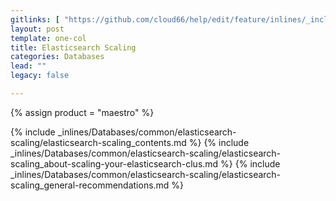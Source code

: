 ```yaml
---
gitlinks: [ "https://github.com/cloud66/help/edit/feature/inlines/_includes/_inlines/Databases/common/elasticsearch-scaling/elasticsearch-scaling_contents.html", "https://github.com/cloud66/help/edit/feature/inlines/_includes/_inlines/Databases/common/elasticsearch-scaling/elasticsearch-scaling_about-scaling-your-elasticsearch-clus.html", "https://github.com/cloud66/help/edit/feature/inlines/_includes/_inlines/Databases/common/elasticsearch-scaling/elasticsearch-scaling_general-recommendations.html" ]
layout: post
template: one-col
title: Elasticsearch Scaling
categories: Databases
lead: ""
legacy: false

---
```

{% assign product = "maestro" %}

{% include _inlines/Databases/common/elasticsearch-scaling/elasticsearch-scaling_contents.md %}
{% include _inlines/Databases/common/elasticsearch-scaling/elasticsearch-scaling_about-scaling-your-elasticsearch-clus.md %}
{% include _inlines/Databases/common/elasticsearch-scaling/elasticsearch-scaling_general-recommendations.md %}
